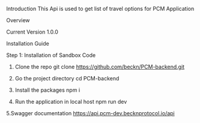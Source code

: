 Introduction
This Api is used to get list of travel options for PCM Application

Overview

Current Version
1.0.0



Installation Guide

Step 1: Installation of Sandbox Code
1. Clone the repo
git clone https://github.com/beckn/PCM-backend.git

2. Go the project directory
cd PCM-backend

3. Install the packages
npm i

4. Run the application in local host
npm run dev

5.Swagger documentation
https://api.pcm-dev.becknprotocol.io/api
